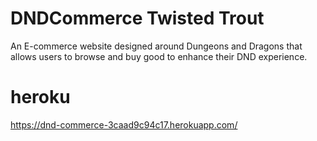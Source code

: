 # DNDCommerce Twisted Trout
An E-commerce website designed around Dungeons and Dragons that allows users to browse and buy good to enhance their DND experience.

# heroku
https://dnd-commerce-3caad9c94c17.herokuapp.com/